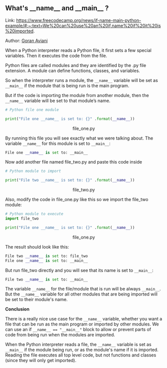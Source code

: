 ## What's \_\_name\_\_ and \_\_main\_\_ ?

Link: https://www.freecodecamp.org/news/if-name-main-python-example/#:~:text=We%20can%20use%20an%20if,name%20if%20it%20is%20imported.  

Author: [Goran Aviani](https://www.freecodecamp.org/news/author/goran/)  

When a Python interpreter reads a Python file, it first sets a few special variables. Then it executes the code from the file.  

Python files are called modules and they are identified by the .py file extension. A module can define functions, classes, and variables.  

So when the interpreter runs a module, the ```__name__``` variable will be set as  ```__main__``` if the module that is being run is the main program.  

But if the code is importing the module from another module, then the ```__name__```  variable will be set to that module’s name.  

```python
# Python file one module

print("File one __name__ is set to: {}" .format(__name__))
```
<p align="center">
  file_one.py
</p>

By running this file you will see exactly what we were talking about. The variable ```__name__``` for this module is set to ```__main__```:

```python
File one __name__ is set to: __main__
```

Now add another file named file_two.py and paste this code inside

```python
# Python module to import

print("File two __name__ is set to: {}" .format(__name__))
```
<p align="center">
  file_two.py
</p>

Also, modify the code in file_one.py like this so we import the file_two module:

```python
# Python module to execute
import file_two

print("File one __name__ is set to: {}" .format(__name__))
```

<p align="center">
  file_one.py
</p>

The result should look like this:

```python
File two __name__ is set to: file_two
File one __name__ is set to: __main__
```

But run file_two directly and you will see that its name is set to ```__main__```:

```python
File two __name__ is set to: __main__
```

The variable ```__name__``` for the file/module that is run will be always ```__main__```. But the ```__name__``` variable for all other modules that are being imported will be set to their module's name.

**Conclusion**

There is a really nice use case for the ```__name__``` variable, whether you want a file that can be run as the main program or imported by other modules. We can use an if ```__name__ == "__main__"``` block to allow or prevent parts of code from being run when the modules are imported.

When the Python interpreter reads a file, the ```__name__``` variable is set as ```__main__``` if the module being run, or as the module's name if it is imported. Reading the file executes all top level code, but not functions and classes (since they will only get imported).

